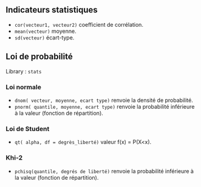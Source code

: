 ## Indicateurs statistiques 

* `cor(vecteur1, vecteur2)` coefficient de corrélation.
* `mean(vecteur)` moyenne.
* `sd(vecteur)` écart-type.

## Loi de probabilité

Library : `stats`

### Loi normale

* `dnom( vecteur, moyenne, ecart type)`  renvoie la densité de probabilité.
* `pnorm( quantile, moyenne, ecart type)` renvoie la probabilité inférieure à la valeur (fonction de répartition).

### Loi de Student

* `qt( alpha, df = degrès_liberté)` valeur f(x) = P(X<x).

### Khi-2

* `pchisq(quantile, degrés de liberté)` renvoie la probabilité inférieure à la valeur (fonction de répartition).
